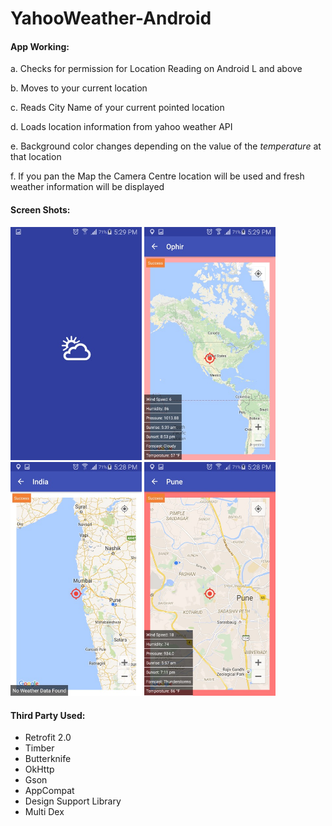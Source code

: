 # YahooWeather-Android
#### App Working:
a. Checks for permission for Location Reading on Android L and above
 
b. Moves to your current location
 
c. Reads City Name of your current pointed location
 
d. Loads location information from yahoo weather API
 
e. Background color changes depending on the value of the *temperature* at that location

f. If you pan the Map the Camera Centre location will be used and fresh weather information will be displayed
 
#### Screen Shots:

 <img src="https://github.com/AabidMulani/YahooWeather-Android/blob/master/screenshots/Image%201.jpg" width="210">
 <img src="https://github.com/AabidMulani/YahooWeather-Android/blob/master/screenshots/Image%202.jpg" width="210">
 <img src="https://github.com/AabidMulani/YahooWeather-Android/blob/master/screenshots/Image%203.jpg" width="210">
 <img src="https://github.com/AabidMulani/YahooWeather-Android/blob/master/screenshots/Image%204.jpg" width="210">

 
#### Third Party Used:
 - Retrofit 2.0
 - Timber
 - Butterknife
 - OkHttp
 - Gson
 - AppCompat
 - Design Support Library
 - Multi Dex
 
 
